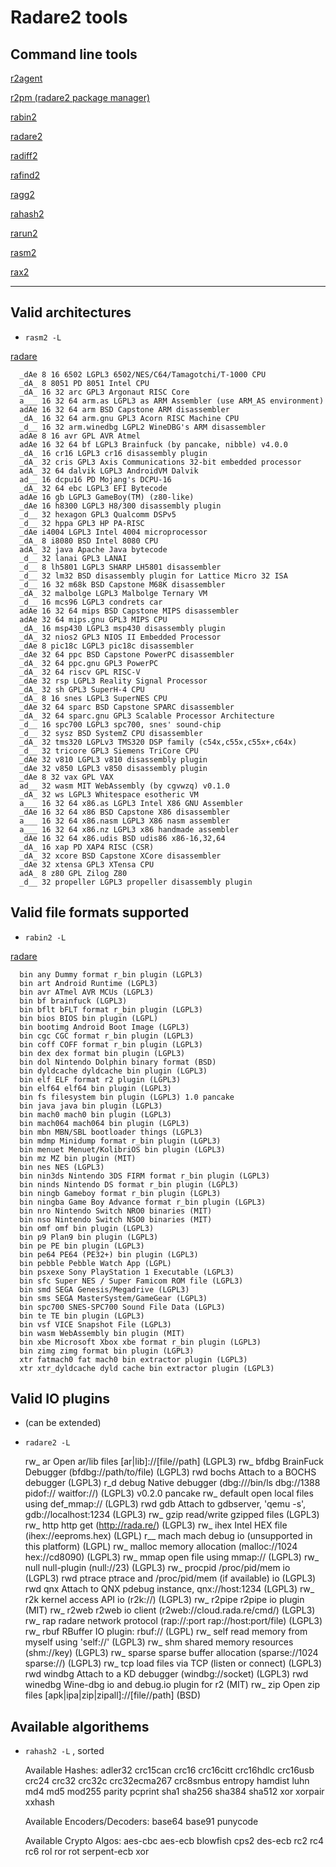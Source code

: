 # Radare2 tools

## Command line tools

  [r2agent](tools/r2agent)

  [r2pm (radare2 package manager)](tools/r2pm)

  [rabin2](tools/rabin2)

  [radare2](tools/radare2)

  [radiff2](tools/radiff2)

  [rafind2](tools/rafind2)

  [ragg2](tools/ragg2)

  [rahash2](tools/rahash2)

  [rarun2](tools/rarun2)

  [rasm2](tools/rasm2)

  [rax2](tools/rax2)

---

## Valid architectures 
   - `rasm2 -L`

  [radare](http://rada.re/r/arch.html)

      _dAe 8 16 6502 LGPL3 6502/NES/C64/Tamagotchi/T-1000 CPU
      _dA_ 8 8051 PD 8051 Intel CPU
      _dA_ 16 32 arc GPL3 Argonaut RISC Core
      a___ 16 32 64 arm.as LGPL3 as ARM Assembler (use ARM_AS environment)
      adAe 16 32 64 arm BSD Capstone ARM disassembler
      _dA_ 16 32 64 arm.gnu GPL3 Acorn RISC Machine CPU
      _d__ 16 32 arm.winedbg LGPL2 WineDBG's ARM disassembler
      adAe 8 16 avr GPL AVR Atmel
      adAe 16 32 64 bf LGPL3 Brainfuck (by pancake, nibble) v4.0.0
      _dA_ 16 cr16 LGPL3 cr16 disassembly plugin
      _dA_ 32 cris GPL3 Axis Communications 32-bit embedded processor
      adA_ 32 64 dalvik LGPL3 AndroidVM Dalvik
      ad__ 16 dcpu16 PD Mojang's DCPU-16
      _dA_ 32 64 ebc LGPL3 EFI Bytecode
      adAe 16 gb LGPL3 GameBoy(TM) (z80-like)
      _dAe 16 h8300 LGPL3 H8/300 disassembly plugin
      _d__ 32 hexagon GPL3 Qualcomm DSPv5
      _d__ 32 hppa GPL3 HP PA-RISC
      _dAe i4004 LGPL3 Intel 4004 microprocessor
      _dA_ 8 i8080 BSD Intel 8080 CPU
      adA_ 32 java Apache Java bytecode
      _d__ 32 lanai GPL3 LANAI
      _d__ 8 lh5801 LGPL3 SHARP LH5801 disassembler
      _d__ 32 lm32 BSD disassembly plugin for Lattice Micro 32 ISA
      _d__ 16 32 m68k BSD Capstone M68K disassembler
      _dA_ 32 malbolge LGPL3 Malbolge Ternary VM
      _d__ 16 mcs96 LGPL3 condrets car
      adAe 16 32 64 mips BSD Capstone MIPS disassembler
      adAe 32 64 mips.gnu GPL3 MIPS CPU
      _dA_ 16 msp430 LGPL3 msp430 disassembly plugin
      _dA_ 32 nios2 GPL3 NIOS II Embedded Processor
      _dAe 8 pic18c LGPL3 pic18c disassembler
      _dAe 32 64 ppc BSD Capstone PowerPC disassembler
      _dA_ 32 64 ppc.gnu GPL3 PowerPC
      _dA_ 32 64 riscv GPL RISC-V
      _dAe 32 rsp LGPL3 Reality Signal Processor
      _dA_ 32 sh GPL3 SuperH-4 CPU
      _dA_ 8 16 snes LGPL3 SuperNES CPU
      _dAe 32 64 sparc BSD Capstone SPARC disassembler
      _dA_ 32 64 sparc.gnu GPL3 Scalable Processor Architecture
      _d__ 16 spc700 LGPL3 spc700, snes' sound-chip
      _d__ 32 sysz BSD SystemZ CPU disassembler
      _dA_ 32 tms320 LGPLv3 TMS320 DSP family (c54x,c55x,c55x+,c64x)
      _d__ 32 tricore GPL3 Siemens TriCore CPU
      _dAe 32 v810 LGPL3 v810 disassembly plugin
      _dAe 32 v850 LGPL3 v850 disassembly plugin
      _dAe 8 32 vax GPL VAX
      ad__ 32 wasm MIT WebAssembly (by cgvwzq) v0.1.0
      _dA_ 32 ws LGPL3 Whitespace esotheric VM
      a___ 16 32 64 x86.as LGPL3 Intel X86 GNU Assembler
      _dAe 16 32 64 x86 BSD Capstone X86 disassembler
      a___ 16 32 64 x86.nasm LGPL3 X86 nasm assembler
      a___ 16 32 64 x86.nz LGPL3 x86 handmade assembler
      _dAe 16 32 64 x86.udis BSD udis86 x86-16,32,64
      _dA_ 16 xap PD XAP4 RISC (CSR)
      _dA_ 32 xcore BSD Capstone XCore disassembler
      _dAe 32 xtensa GPL3 XTensa CPU
      adA_ 8 z80 GPL Zilog Z80
      _d__ 32 propeller LGPL3 propeller disassembly plugin

## Valid file formats supported 
   - `rabin2 -L`

  [radare](http://rada.re/r/fileformat.html)

      bin any Dummy format r_bin plugin (LGPL3) 
      bin art Android Runtime (LGPL3) 
      bin avr ATmel AVR MCUs (LGPL3) 
      bin bf brainfuck (LGPL3) 
      bin bflt bFLT format r_bin plugin (LGPL3) 
      bin bios BIOS bin plugin (LGPL) 
      bin bootimg Android Boot Image (LGPL3) 
      bin cgc CGC format r_bin plugin (LGPL3) 
      bin coff COFF format r_bin plugin (LGPL3) 
      bin dex dex format bin plugin (LGPL3) 
      bin dol Nintendo Dolphin binary format (BSD) 
      bin dyldcache dyldcache bin plugin (LGPL3) 
      bin elf ELF format r2 plugin (LGPL3) 
      bin elf64 elf64 bin plugin (LGPL3) 
      bin fs filesystem bin plugin (LGPL3) 1.0 pancake
      bin java java bin plugin (LGPL3) 
      bin mach0 mach0 bin plugin (LGPL3) 
      bin mach064 mach064 bin plugin (LGPL3) 
      bin mbn MBN/SBL bootloader things (LGPL3) 
      bin mdmp Minidump format r_bin plugin (LGPL3) 
      bin menuet Menuet/KolibriOS bin plugin (LGPL3) 
      bin mz MZ bin plugin (MIT) 
      bin nes NES (LGPL3) 
      bin nin3ds Nintendo 3DS FIRM format r_bin plugin (LGPL3) 
      bin ninds Nintendo DS format r_bin plugin (LGPL3) 
      bin ningb Gameboy format r_bin plugin (LGPL3) 
      bin ningba Game Boy Advance format r_bin plugin (LGPL3) 
      bin nro Nintendo Switch NRO0 binaries (MIT) 
      bin nso Nintendo Switch NSO0 binaries (MIT) 
      bin omf omf bin plugin (LGPL3) 
      bin p9 Plan9 bin plugin (LGPL3) 
      bin pe PE bin plugin (LGPL3) 
      bin pe64 PE64 (PE32+) bin plugin (LGPL3) 
      bin pebble Pebble Watch App (LGPL) 
      bin psxexe Sony PlayStation 1 Executable (LGPL3) 
      bin sfc Super NES / Super Famicom ROM file (LGPL3) 
      bin smd SEGA Genesis/Megadrive (LGPL3) 
      bin sms SEGA MasterSystem/GameGear (LGPL3) 
      bin spc700 SNES-SPC700 Sound File Data (LGPL3) 
      bin te TE bin plugin (LGPL3) 
      bin vsf VICE Snapshot File (LGPL3) 
      bin wasm WebAssembly bin plugin (MIT) 
      bin xbe Microsoft Xbox xbe format r_bin plugin (LGPL3) 
      bin zimg zimg format bin plugin (LGPL3) 
      xtr fatmach0 fat mach0 bin extractor plugin (LGPL3)
      xtr xtr_dyldcache dyld cache bin extractor plugin (LGPL3)

## Valid IO plugins 
   - (can be extended) 
   - `radare2 -L`

      rw_ ar Open ar/lib files [ar|lib]://[file//path] (LGPL3)
      rw_ bfdbg BrainFuck Debugger (bfdbg://path/to/file) (LGPL3)
      rwd bochs Attach to a BOCHS debugger (LGPL3)
      r_d debug Native debugger (dbg:///bin/ls dbg://1388 pidof:// waitfor://) (LGPL3) v0.2.0 pancake
      rw_ default open local files using def_mmap:// (LGPL3)
      rwd gdb Attach to gdbserver, 'qemu -s', gdb://localhost:1234 (LGPL3)
      rw_ gzip read/write gzipped files (LGPL3)
      rw_ http http get (http://rada.re/) (LGPL3)
      rw_ ihex Intel HEX file (ihex://eeproms.hex) (LGPL)
      r__ mach mach debug io (unsupported in this platform) (LGPL)
      rw_ malloc memory allocation (malloc://1024 hex://cd8090) (LGPL3)
      rw_ mmap open file using mmap:// (LGPL3)
      rw_ null null-plugin (null://23) (LGPL3)
      rw_ procpid /proc/pid/mem io (LGPL3)
      rwd ptrace ptrace and /proc/pid/mem (if available) io (LGPL3)
      rwd qnx Attach to QNX pdebug instance, qnx://host:1234 (LGPL3)
      rw_ r2k kernel access API io (r2k://) (LGPL3)
      rw_ r2pipe r2pipe io plugin (MIT)
      rw_ r2web r2web io client (r2web://cloud.rada.re/cmd/) (LGPL3)
      rw_ rap radare network protocol (rap://:port rap://host:port/file) (LGPL3)
      rw_ rbuf RBuffer IO plugin: rbuf:// (LGPL)
      rw_ self read memory from myself using 'self://' (LGPL3)
      rw_ shm shared memory resources (shm://key) (LGPL3)
      rw_ sparse sparse buffer allocation (sparse://1024 sparse://) (LGPL3)
      rw_ tcp load files via TCP (listen or connect) (LGPL3)
      rwd windbg Attach to a KD debugger (windbg://socket) (LGPL3)
      rwd winedbg Wine-dbg io and debug.io plugin for r2 (MIT)
      rw_ zip Open zip files [apk|ipa|zip|zipall]://[file//path] (BSD)

## Available algorithems 
   - `rahash2 -L` , sorted

      Available Hashes: 
       adler32
       crc15can
       crc16
       crc16citt
       crc16hdlc
       crc16usb
       crc24
       crc32
       crc32c
       crc32ecma267
       crc8smbus
       entropy
       hamdist
       luhn
       md4
       md5
       mod255
       parity
       pcprint
       sha1
       sha256
       sha384
       sha512
       xor
       xorpair
       xxhash
      
      Available Encoders/Decoders: 
       base64
       base91
       punycode
      
      Available Crypto Algos: 
       aes-cbc
       aes-ecb
       blowfish
       cps2
       des-ecb
       rc2
       rc4
       rc6
       rol
       ror
       rot
       serpent-ecb
       xor